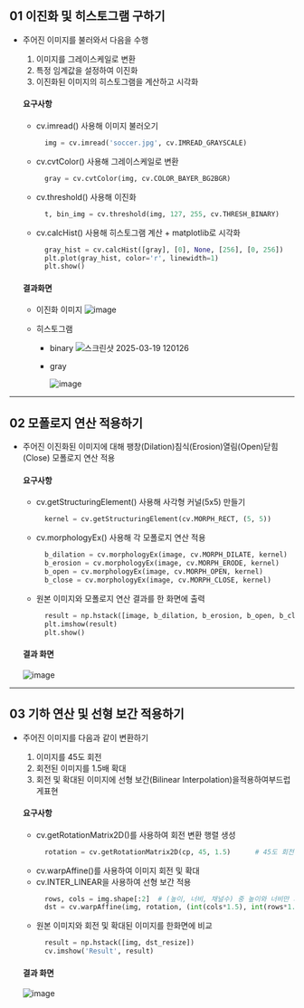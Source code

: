 ## 01 이진화 및 히스토그램 구하기


- 주어진 이미지를 불러와서 다음을 수행
  1. 이미지를 그레이스케일로 변환
  2. 특정 임계값을 설정하여 이진화
  3. 이진화된 이미지의 히스토그램을 계산하고 시각화

  #### 요구사항
  - cv.imread() 사용해 이미지 불러오기
    ```python
      img = cv.imread('soccer.jpg', cv.IMREAD_GRAYSCALE)
    ```
  - cv.cvtColor() 사용해 그레이스케일로 변환
    ```python
      gray = cv.cvtColor(img, cv.COLOR_BAYER_BG2BGR)
    ```
  - cv.threshold() 사용해 이진화
    ```python
      t, bin_img = cv.threshold(img, 127, 255, cv.THRESH_BINARY)
    ```
  - cv.calcHist() 사용해 히스토그램 계산 + matplotlib로 시각화
    ```python
      gray_hist = cv.calcHist([gray], [0], None, [256], [0, 256])
      plt.plot(gray_hist, color='r', linewidth=1)
      plt.show()
    ```

  #### 결과화면
  - 이진화 이미지
  ![image](https://github.com/user-attachments/assets/cf72fee6-3749-46d0-8a36-53ec58706bb5)

  - 히스토그램
    
    -   binary
     ![스크린샷 2025-03-19 120126](https://github.com/user-attachments/assets/54564406-fdd5-4de2-bf22-2f43abd19b44)

    - gray
      
      ![image](https://github.com/user-attachments/assets/7a8b23b6-4961-494f-a498-028d29c43c6f)

  



---


## 02 모폴로지 연산 적용하기

  - 주어진 이진화된 이미지에 대해 팽창(Dilation)침식(Erosion)열림(Open)닫힘(Close) 모폴로지 연산 적용

     #### 요구사항
      - cv.getStructuringElement() 사용해 사각형 커널(5x5) 만들기
        ```python
          kernel = cv.getStructuringElement(cv.MORPH_RECT, (5, 5))
        ```
      - cv.morphologyEx() 사용해 각 모폴로지 연산 적용
        ```python
          b_dilation = cv.morphologyEx(image, cv.MORPH_DILATE, kernel)  # 팽창
          b_erosion = cv.morphologyEx(image, cv.MORPH_ERODE, kernel)    # 침식
          b_open = cv.morphologyEx(image, cv.MORPH_OPEN, kernel)        # 열림
          b_close = cv.morphologyEx(image, cv.MORPH_CLOSE, kernel)      # 닫힘 
        ```
     - 원본 이미지와 모폴로지 연산 결과를 한 화면에 출력
        ```python
          result = np.hstack([image, b_dilation, b_erosion, b_open, b_close])
          plt.imshow(result)
          plt.show()
        ```


    #### 결과 화면
      ![image](https://github.com/user-attachments/assets/0294d190-e4e9-418c-b77c-8380cab66186)



---


## 03 기하 연산 및 선형 보간 적용하기

  - 주어진 이미지를 다음과 같이 변환하기
    1. 이미지를 45도 회전
    2. 회전된 이미지를 1.5배 확대
    3. 회전 및 확대된 이미지에 선형 보간(Bilinear Interpolation)을적용하여부드럽게표현

     #### 요구사항
      - cv.getRotationMatrix2D()를 사용하여 회전 변환 행렬 생성
        ```python
          rotation = cv.getRotationMatrix2D(cp, 45, 1.5)      # 45도 회전, 1.5배 확대
        ```
      - cv.warpAffine()를 사용하여 이미지 회전 및 확대
      - cv.INTER_LINEAR을 사용하여 선형 보간 적용
        ```python
          rows, cols = img.shape[:2]  # (높이, 너비, 채널수) 중 높이와 너비만 가져옴
          dst = cv.warpAffine(img, rotation, (int(cols*1.5), int(rows*1.5)), flags=cv.INTER_LINEAR)
        ```
    - 원본 이미지와 회전 및 확대된 이미지를 한화면에 비교
        ```python
          result = np.hstack([img, dst_resize])
          cv.imshow('Result', result)
        ```


    #### 결과 화면
      ![image](https://github.com/user-attachments/assets/dac95821-1230-4f5c-b097-bcba5d412e04)

    
